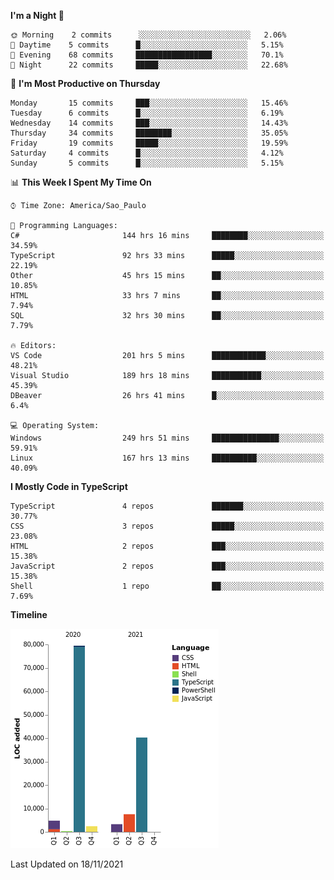 <!--START_SECTION:waka-->
**I'm a Night 🦉** 

```text
🌞 Morning    2 commits      ░░░░░░░░░░░░░░░░░░░░░░░░░   2.06% 
🌆 Daytime    5 commits      █░░░░░░░░░░░░░░░░░░░░░░░░   5.15% 
🌃 Evening    68 commits     █████████████████░░░░░░░░   70.1% 
🌙 Night      22 commits     █████░░░░░░░░░░░░░░░░░░░░   22.68%

```
📅 **I'm Most Productive on Thursday** 

```text
Monday       15 commits     ███░░░░░░░░░░░░░░░░░░░░░░   15.46% 
Tuesday      6 commits      █░░░░░░░░░░░░░░░░░░░░░░░░   6.19% 
Wednesday    14 commits     ███░░░░░░░░░░░░░░░░░░░░░░   14.43% 
Thursday     34 commits     ████████░░░░░░░░░░░░░░░░░   35.05% 
Friday       19 commits     █████░░░░░░░░░░░░░░░░░░░░   19.59% 
Saturday     4 commits      █░░░░░░░░░░░░░░░░░░░░░░░░   4.12% 
Sunday       5 commits      █░░░░░░░░░░░░░░░░░░░░░░░░   5.15%

```


📊 **This Week I Spent My Time On** 

```text
⌚︎ Time Zone: America/Sao_Paulo

💬 Programming Languages: 
C#                       144 hrs 16 mins     ████████░░░░░░░░░░░░░░░░░   34.59% 
TypeScript               92 hrs 33 mins      █████░░░░░░░░░░░░░░░░░░░░   22.19% 
Other                    45 hrs 15 mins      ██░░░░░░░░░░░░░░░░░░░░░░░   10.85% 
HTML                     33 hrs 7 mins       ██░░░░░░░░░░░░░░░░░░░░░░░   7.94% 
SQL                      32 hrs 30 mins      ██░░░░░░░░░░░░░░░░░░░░░░░   7.79%

🔥 Editors: 
VS Code                  201 hrs 5 mins      ████████████░░░░░░░░░░░░░   48.21% 
Visual Studio            189 hrs 18 mins     ███████████░░░░░░░░░░░░░░   45.39% 
DBeaver                  26 hrs 41 mins      █░░░░░░░░░░░░░░░░░░░░░░░░   6.4%

💻 Operating System: 
Windows                  249 hrs 51 mins     ███████████████░░░░░░░░░░   59.91% 
Linux                    167 hrs 13 mins     ██████████░░░░░░░░░░░░░░░   40.09%

```

**I Mostly Code in TypeScript** 

```text
TypeScript               4 repos             ███████░░░░░░░░░░░░░░░░░░   30.77% 
CSS                      3 repos             █████░░░░░░░░░░░░░░░░░░░░   23.08% 
HTML                     2 repos             ███░░░░░░░░░░░░░░░░░░░░░░   15.38% 
JavaScript               2 repos             ███░░░░░░░░░░░░░░░░░░░░░░   15.38% 
Shell                    1 repo              ██░░░░░░░░░░░░░░░░░░░░░░░   7.69%

```


**Timeline**

![Chart not found](https://raw.githubusercontent.com/jonhoffmam/jonhoffmam/master/charts/bar_graph.png) 


 Last Updated on 18/11/2021
<!--END_SECTION:waka-->
